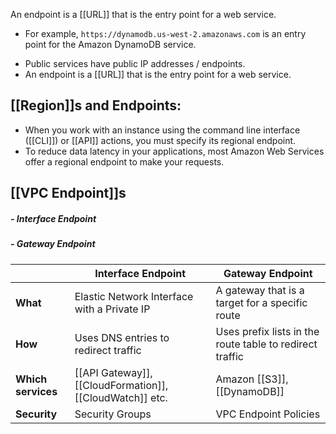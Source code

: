 An endpoint is a [[URL]] that is the entry point for a web service.

-   For example, `https://dynamodb.us-west-2.amazonaws.com` is an entry point for the Amazon DynamoDB service.
*   Public services have public IP addresses / endpoints.
*   An endpoint is a [[URL]] that is the entry point for a web service.

## [[Region]]s and Endpoints:

-   When you work with an instance using the command line interface ([[CLI]]) or [[API]] actions, you must specify its regional endpoint.
-   To reduce data latency in your applications, most Amazon Web Services offer a regional endpoint to make your requests.

## [[VPC Endpoint]]s

##### - Interface Endpoint
##### - Gateway Endpoint

|  | Interface Endpoint | Gateway Endpoint |
| ---- | ----- | ----- |
| **What** | Elastic Network Interface with a Private IP | A gateway that is a target for a specific route
| **How** | Uses DNS entries to redirect traffic | Uses prefix lists in the route table to redirect traffic
| **Which services** | [[API Gateway]], [[CloudFormation]], [[CloudWatch]] etc. | Amazon [[S3]], [[DynamoDB]] 
| **Security** | Security Groups | VPC Endpoint Policies